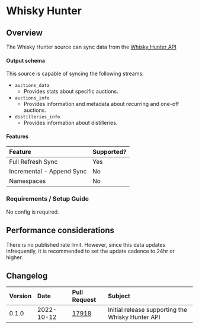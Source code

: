 # Whisky Hunter

## Overview

The Whisky Hunter source can sync data from the [Whisky Hunter API](https://whiskyhunter.net/api/)

#### Output schema

This source is capable of syncing the following streams:

- `auctions_data`
  - Provides stats about specific auctions.
- `auctions_info`
  - Provides information and metadata about recurring and one-off auctions.
- `distilleries_info`
  - Provides information about distilleries.

#### Features

| Feature                   | Supported? |
| :------------------------ | :--------- |
| Full Refresh Sync         | Yes        |
| Incremental - Append Sync | No         |
| Namespaces                | No         |

### Requirements / Setup Guide

No config is required.

## Performance considerations

There is no published rate limit. However, since this data updates infrequently, it is recommended
to set the update cadence to 24hr or higher.

## Changelog

| Version | Date       | Pull Request                                             | Subject                                          |
| :------ | :--------- | :------------------------------------------------------- | :----------------------------------------------- |
| 0.1.0   | 2022-10-12 | [17918](https://github.com/airbytehq/airbyte/pull/17918) | Initial release supporting the Whisky Hunter API |
